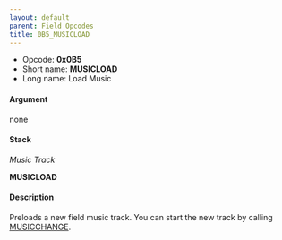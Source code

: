 ```yaml
---
layout: default
parent: Field Opcodes
title: 0B5_MUSICLOAD
---
```


-   Opcode: **0x0B5**
-   Short name: **MUSICLOAD**
-   Long name: Load Music

#### Argument

none

#### Stack

  
*Music Track*

**MUSICLOAD**

#### Description

Preloads a new field music track. You can start the new track by calling [MUSICCHANGE](0B4_MUSICCHANGE).
